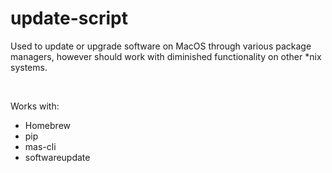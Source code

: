 # **update-script**

Used to update or upgrade software on MacOS through various package managers, however should work with diminished functionality on other *nix systems.


&nbsp;  


Works with:

- Homebrew
- pip
- mas-cli
- softwareupdate

